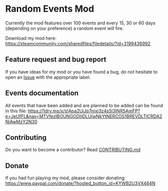 # Random Events Mod
Currently the mod features over 100 events and every 15, 30 or 60 days (depending on your preference) a random event will fire.

Download my mod here: https://steamcommunity.com/sharedfiles/filedetails/?id=3199436992

## Feature request and bug report
If you have ideas for my mod or you have found a bug, do not hesitate to open an [Issue](https://github.com/klimPaskov/Random-Events-Mod/issues) with the appropriate label.

## Events documentation
All events that have been added and are planned to be added can be found in this file: https://1drv.ms/x/s!Apa2UiJp7njxj3z4s5i3INR5AmFP?e=JeUfFL&nav=MTVfezlBOUNGODhDLUIwNkYtNERCOS1BREVDLTlCRDA2NjAwMzY2N30

## Contributing
Do you want to become a contributor? Read [CONTRIBUTING.md](CONTRIBUTING.md)

## Donate
If you had fun playing my mod, please consider donating: https://www.paypal.com/donate/?hosted_button_id=KYWB2U3VX484N
